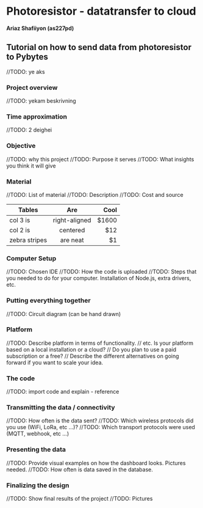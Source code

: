 # Photoresistor - datatransfer to cloud

**Ariaz Shafiiyon (as227pd)**

## Tutorial on how to send data from photoresistor to Pybytes

//TODO: ye aks

### Project overview

//TODO: yekam beskrivning

### Time approximation
//TODO: 2 deighei

### Objective
//TODO: why this project
//TODO: Purpose it serves
//TODO: What insights you think it will give

### Material 
//TODO: List of material
//TODO: Description
//TODO: Cost and source 

| Tables        | Are           | Cool  |
| ------------- |:-------------:| -----:|
| col 3 is      | right-aligned | $1600 |
| col 2 is      | centered      |   $12 |
| zebra stripes | are neat      |    $1 |

### Computer Setup
//TODO: Chosen IDE
//TODO: How the code is uploaded
//TODO: Steps that you needed to do for your computer. Installation of Node.js, extra drivers, etc.

### Putting everything together
//TODO: Circuit diagram (can be hand drawn)

### Platform
//TODO: Describe platform in terms of functionality.
//      etc. Is your platform based on a local installation or a cloud? 
//      Do you plan to use a paid subscription or a free? 
//      Describe the different alternatives on going forward if you want to scale your idea.

### The code
//TODO: import code and explain - reference

### Transmitting the data / connectivity
//TODO: How often is the data sent?
//TODO: Which wireless protocols did you use (WiFi, LoRa, etc …)?
//TODO: Which transport protocols were used (MQTT, webhook, etc …)

### Presenting the data
//TODO: Provide visual examples on how the dashboard looks. Pictures needed.
//TODO: How often is data saved in the database.

### Finalizing the design
//TODO: Show final results of the project
//TODO: Pictures



